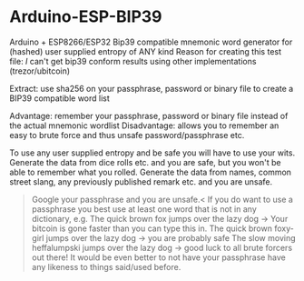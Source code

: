 # Arduino-ESP-BIP39

Arduino + ESP8266/ESP32 Bip39 compatible mnemonic word generator for (hashed) user supplied entropy of ANY kind
Reason for creating this test file: *I* can't get bip39 conform results using other implementations (trezor/ubitcoin)

Extract: use sha256 on your passphrase, password or binary file to create a BIP39 compatible word list

Advantage: remember your passphrase, password or binary file instead of the actual mnemonic wordlist
Disadvantage: allows you to remember an easy to brute force and thus unsafe password/passphrase etc.

To use any user supplied entropy and be safe you will have to use your wits. Generate the data from dice rolls etc. and you are safe,
but you won't be able to remember what you rolled.
Generate the data from names, common street slang, any previously published remark etc. and you are unsafe.
>Google your passphrase and you are unsafe.<
If you do want to use a passphrase you best use at least one word that is not in any dictionary, e.g.
The quick brown fox jumps over the lazy dog -> Your bitcoin is gone faster than you can type this in.
The quick brown foxy-girl jumps over the lazy dog -> you are probably safe
The slow moving heffalumpski jumps over the lazy dog -> good luck to all brute forcers out there!
It would be even better to not have your passphrase have any likeness to things said/used before. 
